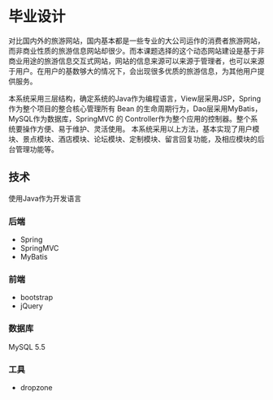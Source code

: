 # 毕业设计
对比国内外的旅游网站，国内基本都是一些专业的大公司运作的消费者旅游网站，而非商业性质的旅游信息网站却很少。而本课题选择的这个动态网站建设是基于非商业用途的旅游信息交互式网站，网站的信息来源可以来源于管理者，也可以来源于用户。在用户的基数够大的情况下，会出现很多优质的旅游信息，为其他用户提供服务。

本系统采用三层结构，确定系统的Java作为编程语言，View层采用JSP，Spring 作为整个项目的整合核心管理所有 Bean 的生命周期行为，Dao层采用MyBatis，MySQL作为数据库，SpringMVC 的 Controller作为整个应用的控制器。整个系统要操作方便、易于维护、灵活使用。
本系统采用以上方法，基本实现了用户模块、景点模块、酒店模块、论坛模块、定制模块、留言回复功能，及相应模块的后台管理功能等。

## 技术
使用Java作为开发语言

### 后端
- Spring
- SpringMVC
- MyBatis

### 前端
- bootstrap
- jQuery

### 数据库
MySQL 5.5

### 工具
- dropzone
